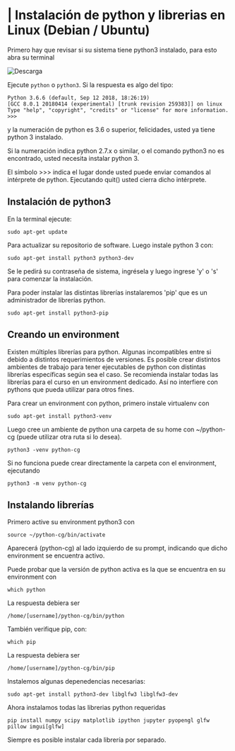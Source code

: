 |
Instalación de python y librerias en Linux (Debian / Ubuntu)
=======

Primero hay que revisar si su sistema tiene python3 instalado, para esto abra su terminal

![Descarga](./captures/captura001.jpg)

Ejecute ``python`` o ``python3``. Si la respuesta es algo del tipo:

    Python 3.6.6 (default, Sep 12 2018, 18:26:19)
    [GCC 8.0.1 20180414 (experimental) [trunk revision 259383]] on linux
    Type "help", "copyright", "credits" or "license" for more information.
    >>>

y la numeración de python es 3.6 o superior, felicidades, usted ya tiene python 3 instalado.

Si la numeración indica python 2.7.x o similar, o el comando python3 no es encontrado, usted necesita instalar python 3.

El símbolo >>> indica el lugar donde usted puede enviar comandos al intérprete de python. Ejecutando quit() usted cierra dicho intérprete.

Instalación de python3
----------------------

En la terminal ejecute:

    sudo apt-get update

Para actualizar su repositorio de software. Luego instale python 3 con:

    sudo apt-get install python3 python3-dev

Se le pedirá su contraseña de sistema, ingrésela y luego ingrese 'y' o 's' para comenzar la instalación.

Para poder instalar las distintas librerías instalaremos 'pip' que es un administrador de librerías python.

    sudo apt-get install python3-pip

Creando un environment
----------------------

Existen múltiples librerías para python. Algunas incompatibles entre si debido a distintos requerimientos de versiones. Es posible crear distintos ambientes de trabajo para tener ejecutables de python con distintas librerías específicas según sea el caso. Se recomienda instalar todas las librerías para el curso en un environment dedicado. Así no interfiere con pythons que pueda utilizar para otros fines.

Para crear un environment con python, primero instale virtualenv con

    sudo apt-get install python3-venv

Luego cree un ambiente de python una carpeta de su home con ~/python-cg (puede utilizar otra ruta si lo desea).

    python3 -venv python-cg

Si no funciona puede crear directamente la carpeta con el environment, ejecutando

    python3 -m venv python-cg


Instalando librerías
--------------------

Primero active su environment python3 con

    source ~/python-cg/bin/activate

Aparecerá (python-cg) al lado izquierdo de su prompt, indicando que dicho environment se encuentra activo.

Puede probar que la versión de python activa es la que se encuentra en su environment con

    which python

La respuesta debiera ser 

    /home/[username]/python-cg/bin/python

También verifique pip, con:

    which pip

La respuesta debiera ser 

    /home/[username]/python-cg/bin/pip

Instalemos algunas depenedencias necesarias:

    sudo apt-get install python3-dev libglfw3 libglfw3-dev

Ahora instalamos todas las librerias python requeridas

    pip install numpy scipy matplotlib ipython jupyter pyopengl glfw pillow imgui[glfw]

Siempre es posible instalar cada librería por separado.
